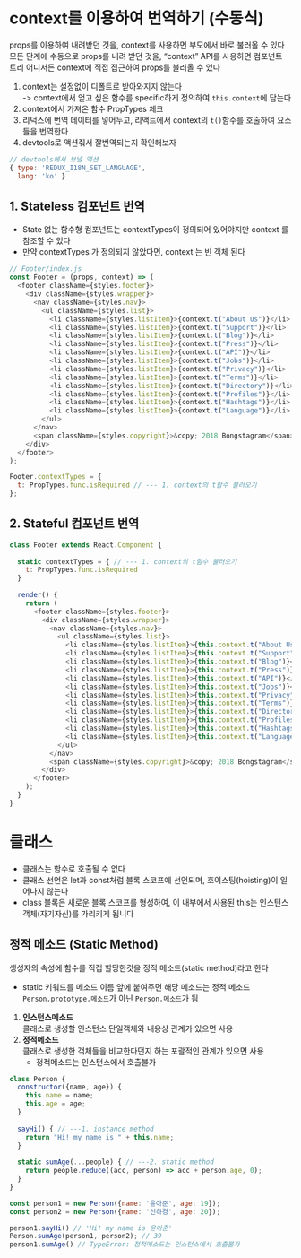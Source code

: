 # context를 이용하여 번역하기 (수동식)
props를 이용하여 내려받던 것을, context를 사용하면 부모에서 바로 불러올 수 있다
모든 단계에 수동으로 props를 내려 받던 것을, “context” API를 사용하면 컴포넌트 트리 어디서든 context에 직접 접근하여 props를 불러올 수 있다
1. context는 설정없이 디폴트로 받아와지지 않는다  
-> context에서 얻고 싶은 함수를 specific하게 정의하여 `this.context`에 담는다
2. context에서 가져온 함수 PropTypes 체크
3. 리덕스에 번역 데이터를 넣어두고, 리액트에서 context의 `t()`함수를 호출하여 요소들을 번역한다
4. devtools로 액션줘서 잘번역되는지 확인해보자


```js
// devtools에서 보낼 액션
{ type: 'REDUX_I18N_SET_LANGUAGE',
  lang: 'ko' }
```

## 1. Stateless 컴포넌트 번역
* State 없는 함수형 컴포넌트는 contextTypes이 정의되어 있어야지만 context 를 참조할 수 있다
* 만약 contextTypes 가 정의되지 않았다면, context 는 빈 객체 된다
```js
// Footer/index.js
const Footer = (props, context) => ( 
  <footer className={styles.footer}>
    <div className={styles.wrapper}>
      <nav className={styles.nav}>
        <ul className={styles.list}>
          <li className={styles.listItem}>{context.t("About Us")}</li>
          <li className={styles.listItem}>{context.t("Support")}</li>
          <li className={styles.listItem}>{context.t("Blog")}</li>
          <li className={styles.listItem}>{context.t("Press")}</li>
          <li className={styles.listItem}>{context.t("API")}</li>
          <li className={styles.listItem}>{context.t("Jobs")}</li>
          <li className={styles.listItem}>{context.t("Privacy")}</li>
          <li className={styles.listItem}>{context.t("Terms")}</li>
          <li className={styles.listItem}>{context.t("Directory")}</li>
          <li className={styles.listItem}>{context.t("Profiles")}</li>
          <li className={styles.listItem}>{context.t("Hashtags")}</li>
          <li className={styles.listItem}>{context.t("Language")}</li>
        </ul>
      </nav>
      <span className={styles.copyright}>&copy; 2018 Bongstagram</span>
    </div>
  </footer>
);

Footer.contextTypes = { 
  t: PropTypes.func.isRequired // --- 1. context의 t함수 불러오기
};
```

## 2. Stateful 컴포넌트 번역
```js
class Footer extends React.Component {
  
  static contextTypes = { // --- 1. context의 t함수 불러오기
    t: PropTypes.func.isRequired
  }
  
  render() {
    return (
      <footer className={styles.footer}>
        <div className={styles.wrapper}>
          <nav className={styles.nav}>
            <ul className={styles.list}>
              <li className={styles.listItem}>{this.context.t("About Us")}</li>
              <li className={styles.listItem}>{this.context.t("Support")}</li>
              <li className={styles.listItem}>{this.context.t("Blog")}</li>
              <li className={styles.listItem}>{this.context.t("Press")}</li>
              <li className={styles.listItem}>{this.context.t("API")}</li>
              <li className={styles.listItem}>{this.context.t("Jobs")}</li>
              <li className={styles.listItem}>{this.context.t("Privacy")}</li>
              <li className={styles.listItem}>{this.context.t("Terms")}</li>
              <li className={styles.listItem}>{this.context.t("Directory")}</li>
              <li className={styles.listItem}>{this.context.t("Profiles")}</li>
              <li className={styles.listItem}>{this.context.t("Hashtags")}</li>
              <li className={styles.listItem}>{this.context.t("Language")}</li>
            </ul>
          </nav>
          <span className={styles.copyright}>&copy; 2018 Bongstagram</span>
        </div>
      </footer>
    );
  }
} 
```

# 클래스 

* 클래스는 함수로 호출될 수 없다
* 클래스 선언은 let과 const처럼 블록 스코프에 선언되며, 호이스팅(hoisting)이 일어나지 않는다
* class 블록은 새로운 블록 스코프를 형성하여, 이 내부에서 사용된 this는 인스턴스 객체(자기자신)를 가리키게 됩니다

## 정적 메소드 (Static Method)
생성자의 속성에 함수를 직접 할당한것을 정적 메소드(static method)라고 한다
* static 키워드를 메소드 이름 앞에 붙여주면 해당 메소드는 정적 메소드
`Person.prototype.메소드`가 아닌 `Person.메소드`가 됨
1. **인스턴스메소드**  
클래스로 생성할 인스턴스 단일객체와 내용상 관계가 있으면 사용
2. **정적메소드**  
클래스로 생성한 객체들을 비교한다던지 하는 포괄적인 관계가 있으면 사용
    * 정적메소드는 인스턴스에서 호출불가


```js
class Person {
  constructor({name, age}) {
    this.name = name;
    this.age = age;
  }
  
  sayHi() { // ---1. instance method
    return "Hi! my name is " + this.name;
  }
  
  static sumAge(...people) { // ---2. static method
    return people.reduce((acc, person) => acc + person.age, 0);
  }
}

const person1 = new Person({name: '윤아준', age: 19});
const person2 = new Person({name: '신하경', age: 20});

person1.sayHi() // 'Hi! my name is 윤아준'
Person.sumAge(person1, person2); // 39
person1.sumAge() // TypeError: 정적메소드는 인스턴스에서 호출불가
```


